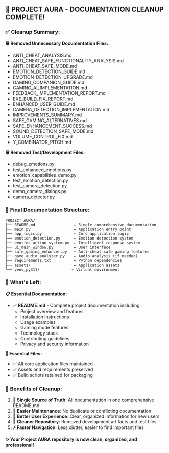 ## 🧹 **PROJECT AURA - DOCUMENTATION CLEANUP COMPLETE!**

### ✅ **Cleanup Summary:**

**🗑️ Removed Unnecessary Documentation Files:**
- ANTI_CHEAT_ANALYSIS.md
- ANTI_CHEAT_SAFE_FUNCTIONALITY_ANALYSIS.md 
- ANTI_CHEAT_SAFE_MODE.md
- EMOTION_DETECTION_GUIDE.md
- EMOTION_DETECTION_UPGRADE.md
- GAMING_COMPANION_GUIDE.md
- GAMING_AI_IMPLEMENTATION.md
- FEEDBACK_IMPLEMENTATION_REPORT.md
- EXE_BUILD_FIX_REPORT.md
- ENHANCED_USER_GUIDE.md
- CAMERA_DETECTION_IMPLEMENTATION.md
- IMPROVEMENTS_SUMMARY.md
- SAFE_GAMING_ALTERNATIVES.md
- SAFE_ENHANCEMENT_SUCCESS.md
- SOUND_DETECTION_SAFE_MODE.md
- VOLUME_CONTROL_FIX.md
- Y_COMBINATOR_PITCH.md

**🗑️ Removed Test/Development Files:**
- debug_emotions.py
- test_enhanced_emotions.py
- emotion_capabilities_demo.py
- test_emotion_detection.py
- test_camera_detection.py
- demo_camera_dialogs.py
- camera_detector.py

### 📄 **Final Documentation Structure:**

```
PROJECT AURA/
├── README.md                 ← Single comprehensive documentation
├── main.py                   ← Application entry point
├── app_logic.py              ← Core application logic
├── emotion_detection.py      ← Emotion detection system
├── emotion_action_system.py  ← Intelligent response system
├── ui_main_window.py         ← User interface
├── safe_gaming_enhancer.py   ← Anti-cheat safe gaming features
├── game_audio_analyzer.py    ← Audio analysis (if needed)
├── requirements.txt          ← Python dependencies
├── assets/                   ← Application assets
└── venv_py311/              ← Virtual environment
```

### 🎯 **What's Left:**

**📋 Essential Documentation:**
- ✅ **README.md** - Complete project documentation including:
  - Project overview and features
  - Installation instructions
  - Usage examples
  - Gaming mode features
  - Technology stack
  - Contributing guidelines
  - Privacy and security information

**📁 Essential Files:**
- ✅ All core application files maintained
- ✅ Assets and requirements preserved  
- ✅ Build scripts retained for packaging

### 🚀 **Benefits of Cleanup:**

1. **📖 Single Source of Truth**: All documentation in one comprehensive README.md
2. **🔄 Easier Maintenance**: No duplicate or conflicting documentation
3. **👥 Better User Experience**: Clear, organized information for new users
4. **🧹 Cleaner Repository**: Removed development artifacts and test files
5. **⚡ Faster Navigation**: Less clutter, easier to find important files

**✨ Your Project AURA repository is now clean, organized, and professional!**
